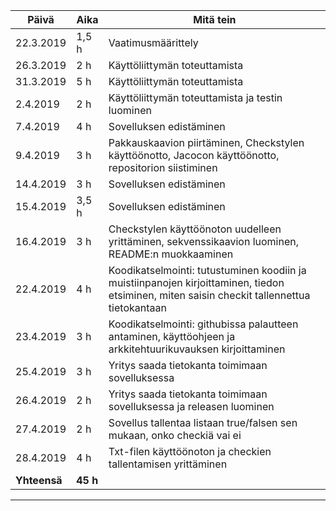  Päivä |     Aika  |  Mitä tein |
 -------|----------------|----------------
 22.3.2019 |  1,5 h  | Vaatimusmäärittely
 26.3.2019 | 2 h     |  Käyttöliittymän toteuttamista
 31.3.2019 | 5 h     | Käyttöliittymän toteuttamista
 2.4.2019  | 2 h     | Käyttöliittymän toteuttamista ja testin luominen
 7.4.2019  | 4 h     | Sovelluksen edistäminen
 9.4.2019  | 3 h     | Pakkauskaavion piirtäminen, Checkstylen käyttöönotto, Jacocon käyttöönotto, repositorion siistiminen
 14.4.2019 | 3 h     | Sovelluksen edistäminen
 15.4.2019 | 3,5 h   | Sovelluksen edistäminen
 16.4.2019 | 3 h     | Checkstylen käyttöönoton uudelleen yrittäminen, sekvenssikaavion luominen, README:n muokkaaminen
 22.4.2019 | 4 h     | Koodikatselmointi: tutustuminen koodiin ja muistiinpanojen kirjoittaminen, tiedon etsiminen, miten saisin checkit tallennettua tietokantaan
 23.4.2019  | 3 h     | Koodikatselmointi: githubissa palautteen antaminen, käyttöohjeen ja arkkitehtuurikuvauksen kirjoittaminen
 25.4.2019 | 3 h     | Yritys saada tietokanta toimimaan sovelluksessa
 26.4.2019 | 2 h     | Yritys saada tietokanta toimimaan sovelluksessa ja releasen luominen
 27.4.2019 | 2 h    | Sovellus tallentaa listaan true/falsen sen mukaan, onko checkiä vai ei 
 28.4.2019 | 4 h    | Txt-filen käyttöönoton ja checkien tallentamisen yrittäminen
 **Yhteensä** | **45 h** |
 -----------------------------------

